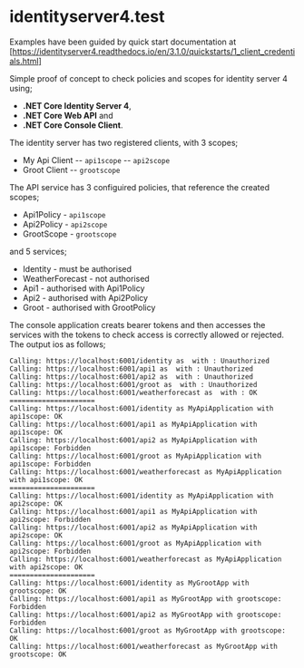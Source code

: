 # identityserver4.test

Examples have been guided by quick start documentation at [https://identityserver4.readthedocs.io/en/3.1.0/quickstarts/1_client_credentials.html]

Simple proof of concept to check policies and scopes for identity server 4 using;
- **.NET Core Identity Server 4**, 
- **.NET Core Web API** and 
- **.NET Core Console Client**. 

The identity server has two registered clients, with 3 scopes;
- My Api Client 
-- `api1scope`
-- `api2scope`
- Groot Client
-- `grootscope`

The API service has 3 configuired policies, that reference the created scopes;
- Api1Policy - `api1scope`
- Api2Policy - `api2scope`
- GrootScope - `grootscope`

and 5 services;
- Identity - must be authorised
- WeatherForecast - not authorised
- Api1 - authorised with Api1Policy
- Api2 - authorised with Api2Policy
- Groot - authorised with GrootPolicy

The console application creats bearer tokens and then accesses the services with the tokens to check access is correctly allowed or rejected. The output ios as follows;
```
Calling: https://localhost:6001/identity as  with : Unauthorized
Calling: https://localhost:6001/api1 as  with : Unauthorized
Calling: https://localhost:6001/api2 as  with : Unauthorized
Calling: https://localhost:6001/groot as  with : Unauthorized
Calling: https://localhost:6001/weatherforecast as  with : OK
=====================
Calling: https://localhost:6001/identity as MyApiApplication with api1scope: OK
Calling: https://localhost:6001/api1 as MyApiApplication with api1scope: OK
Calling: https://localhost:6001/api2 as MyApiApplication with api1scope: Forbidden
Calling: https://localhost:6001/groot as MyApiApplication with api1scope: Forbidden
Calling: https://localhost:6001/weatherforecast as MyApiApplication with api1scope: OK
=====================
Calling: https://localhost:6001/identity as MyApiApplication with api2scope: OK
Calling: https://localhost:6001/api1 as MyApiApplication with api2scope: Forbidden
Calling: https://localhost:6001/api2 as MyApiApplication with api2scope: OK
Calling: https://localhost:6001/groot as MyApiApplication with api2scope: Forbidden
Calling: https://localhost:6001/weatherforecast as MyApiApplication with api2scope: OK
=====================
Calling: https://localhost:6001/identity as MyGrootApp with grootscope: OK
Calling: https://localhost:6001/api1 as MyGrootApp with grootscope: Forbidden
Calling: https://localhost:6001/api2 as MyGrootApp with grootscope: Forbidden
Calling: https://localhost:6001/groot as MyGrootApp with grootscope: OK
Calling: https://localhost:6001/weatherforecast as MyGrootApp with grootscope: OK
```
